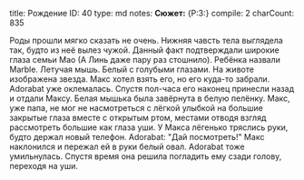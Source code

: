 title:          Рождение
ID:             40
type:           md
notes:          **Сюжет:** {P:3:}
compile:        2
charCount:      835


Роды прошли мягко сказать не очень. Нижняя чавсть тела выглядела так, будто из неё вылез чужой. Данный факт подтверждали широкие глаза семьи Мао (А Линь даже пару раз стошнило).
Ребёнка назвали Marble. Летучая мышь. Белый с голубыми глазами. На животе изображена звезда. 
Макс хотел взять его, но его куда-то забрали.
Adorabat уже оклемалась. Спустя пол-часа его наконец принесли назад и отдали Максу. Белая мышька была завёрнута в белую пелёнку. Макс, уже папа, не мог не насмотреться с лёгкой улыбкой на большие закрытые глаза вместе с открытым ртом, местами отводя взгляд рассмотреть большие как глаза уши. У Макса лёгенько тряслись руки, будто держал новый телефон.
Adorabat: "Дай посмотреть!"
Макс наклонился и пережал ей в руки белый овал.
Adorabat тоже умильнулась. Спустя время она решила погладить ему сзади голову, переходя на уши.
